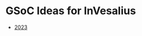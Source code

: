 # GSoC Ideas for InVesalius

- [2023](https://github.com/invesalius/gsoc/blob/main/gsoc_2023_ideas.md)
